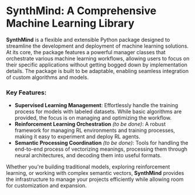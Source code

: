 # SynthMind: A Comprehensive Machine Learning Library

**SynthMind** is a flexible and extensible Python package designed to streamline the development and deployment of machine learning solutions. At its core, the package features a powerful manager classes that orchestrate various machine learning workflows, allowing users to focus on their specific applications without getting bogged down by implementation details. The package is built to be adaptable, enabling seamless integration of custom algorithms and models.

### Key Features:
- **Supervised Learning Management**: Effortlessly handle the training process for models with labeled datasets. While basic algorithms are provided, the focus is on managing and optimizing the workflow.
- **Reinforcement Learning Orchestration** *(to be done)*: A robust framework for managing RL environments and training processes, making it easy to experiment and deploy RL agents.
- **Semantic Processing Coordination** *(to be done)*: Tools for handling the end-to-end process of vectorizing meanings, processing them through neural architectures, and decoding them into useful formats.

Whether you're building traditional models, exploring reinforcement learning, or working with complex semantic vectors, **SynthMind** provides the infrastructure to manage your projects efficiently while allowing room for customization and expansion.